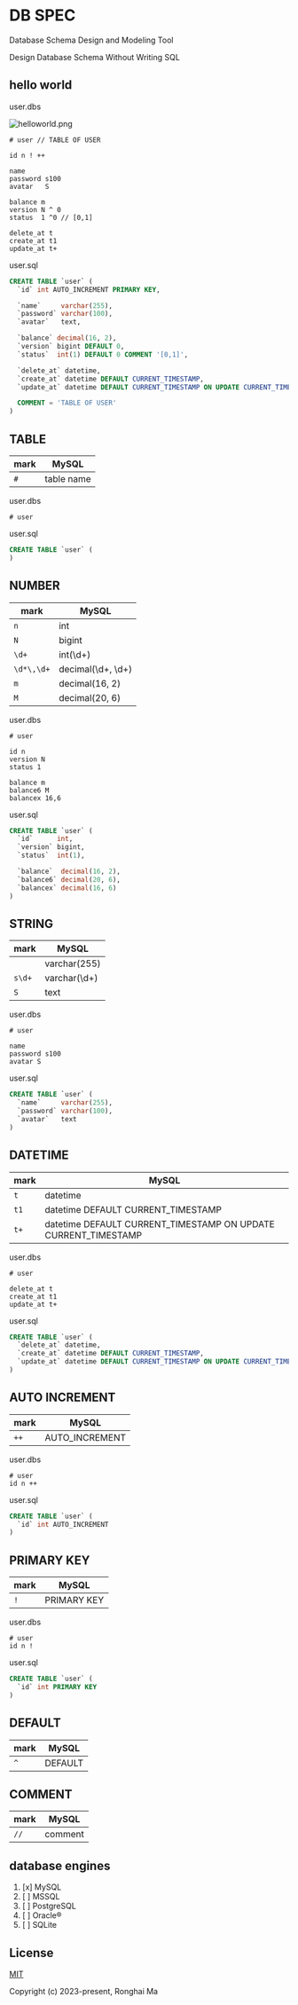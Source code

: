 # DB SPEC

Database Schema Design and Modeling Tool

Design Database Schema Without Writing SQL

## hello world

user.dbs

![helloworld.png](helloworld.png)

```
# user // TABLE OF USER

id n ! ++

name
password s100
avatar   S

balance m
version N ^ 0
status  1 ^0 // [0,1]

delete_at t
create_at t1
update_at t+
```

user.sql

```sql
CREATE TABLE `user` (
  `id` int AUTO_INCREMENT PRIMARY KEY,

  `name`     varchar(255),
  `password` varchar(100),
  `avatar`   text,

  `balance` decimal(16, 2),
  `version` bigint DEFAULT 0,
  `status`  int(1) DEFAULT 0 COMMENT '[0,1]',

  `delete_at` datetime,
  `create_at` datetime DEFAULT CURRENT_TIMESTAMP,
  `update_at` datetime DEFAULT CURRENT_TIMESTAMP ON UPDATE CURRENT_TIMESTAMP,

  COMMENT = 'TABLE OF USER'
)
```

## TABLE

mark | MySQL
-|-
`#` | table name

user.dbs

```
# user
```

user.sql

```sql
CREATE TABLE `user` (
)
```

## NUMBER

mark | MySQL
-|-
`n` | int
`N` | bigint
`\d+` | int(\d+)
`\d*\,\d+` | decimal(\d+, \d+)
`m` | decimal(16, 2)
`M` | decimal(20, 6)

user.dbs

```
# user

id n
version N
status 1

balance m
balance6 M
balancex 16,6
```

user.sql

```sql
CREATE TABLE `user` (
  `id`      int,
  `version` bigint,
  `status`  int(1),

  `balance`  decimal(16, 2),
  `balance6` decimal(20, 6),
  `balancex` decimal(16, 6)
)
```

## STRING

mark | MySQL
-|-
| | varchar(255)
`s\d+` | varchar(\d+)
`S` | text

user.dbs

```
# user

name
password s100
avatar S

```

user.sql

```sql
CREATE TABLE `user` (
  `name`     varchar(255),
  `password` varchar(100),
  `avatar`   text
)
```

## DATETIME

mark | MySQL 
-|-
`t` | datetime
`t1` | datetime DEFAULT CURRENT_TIMESTAMP
`t+` | datetime DEFAULT CURRENT_TIMESTAMP ON UPDATE CURRENT_TIMESTAMP

user.dbs

```
# user

delete_at t
create_at t1
update_at t+

```

user.sql

```sql
CREATE TABLE `user` (
  `delete_at` datetime,
  `create_at` datetime DEFAULT CURRENT_TIMESTAMP,
  `update_at` datetime DEFAULT CURRENT_TIMESTAMP ON UPDATE CURRENT_TIMESTAMP,
)
```

## AUTO INCREMENT

mark | MySQL
-|-
`++` | AUTO_INCREMENT

user.dbs

```
# user
id n ++
```

user.sql

```sql
CREATE TABLE `user` (
  `id` int AUTO_INCREMENT
)
```

## PRIMARY KEY

mark | MySQL
-|-
`!` | PRIMARY KEY


user.dbs

```
# user
id n !
```

user.sql

```sql
CREATE TABLE `user` (
  `id` int PRIMARY KEY
)
```

## DEFAULT

mark | MySQL
-|-
`^` | DEFAULT

## COMMENT

mark | MySQL
-|-
`//` | comment

## database engines

1. [x] MySQL
2. [ ] MSSQL
3. [ ] PostgreSQL
4. [ ] Oracle®
5. [ ] SQLite


## License

[MIT](https://opensource.org/licenses/MIT)

Copyright (c) 2023-present, Ronghai Ma
